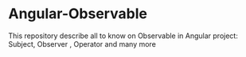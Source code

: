 # Angular-Observable
This repository describe all to know on Observable in Angular project: Subject, Observer , Operator and many more
